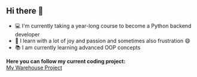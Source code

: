 ## Hi there 👋

- 💻 I'm currently taking a year-long course to become a Python backend developer
- 🥳 I learn with a lot of joy and passion and sometimes also frustration 😄
- 📚 I am currently learning advanced OOP concepts

**Here you can follow my current coding project:**  
[My Warehouse Project]([https://github.com/nataliedutz/warehouse_project.git])
